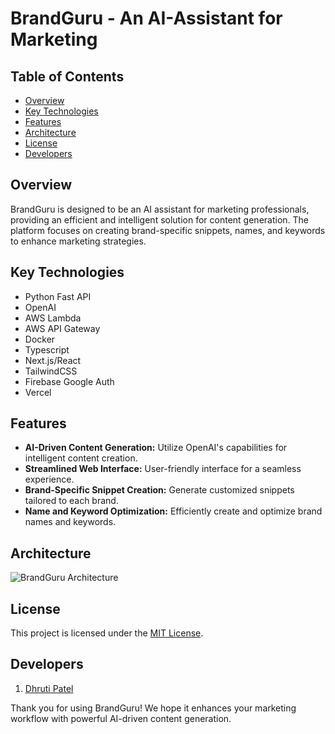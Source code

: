 # BrandGuru - An AI-Assistant for Marketing

## Table of Contents
- [Overview](#overview)
- [Key Technologies](#key-technologies)
- [Features](#features)
- [Architecture](#architecture)
- [License](#license)
- [Developers](#developers)

## Overview

BrandGuru is designed to be an AI assistant for marketing professionals, providing an efficient and intelligent solution for content generation. The platform focuses on creating brand-specific snippets, names, and keywords to enhance marketing strategies.

## Key Technologies

- Python Fast API
- OpenAI
- AWS Lambda
- AWS API Gateway
- Docker
- Typescript
- Next.js/React
- TailwindCSS
- Firebase Google Auth
- Vercel

## Features

- **AI-Driven Content Generation:** Utilize OpenAI's capabilities for intelligent content creation.
- **Streamlined Web Interface:** User-friendly interface for a seamless experience.
- **Brand-Specific Snippet Creation:** Generate customized snippets tailored to each brand.
- **Name and Keyword Optimization:** Efficiently create and optimize brand names and keywords.

## Architecture
![BrandGuru Architecture](https://github.com/iamdhrutipatel/AI-Driven-SaaS-App/assets/58872872/6c6c9345-a257-4fe7-8c04-fc7186ba7189)

## License

This project is licensed under the [MIT License](LICENSE).

## Developers
1. [Dhruti Patel](https://github.com/iamdhrutipatel)

Thank you for using BrandGuru! We hope it enhances your marketing workflow with powerful AI-driven content generation.
